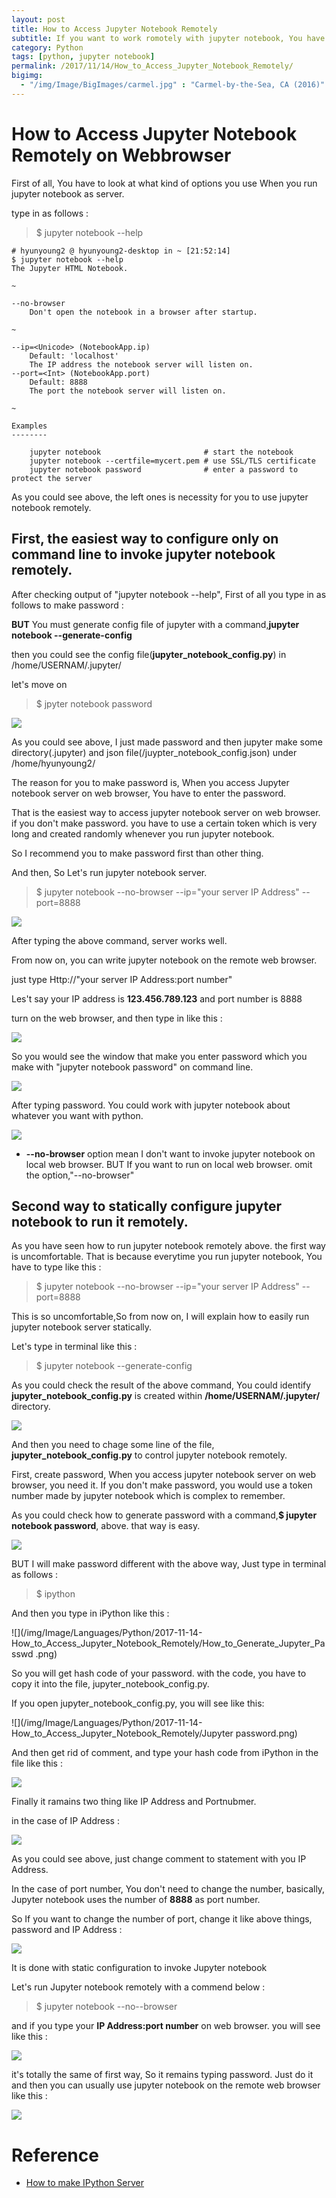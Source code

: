 ```yaml
---
layout: post
title: How to Access Jupyter Notebook Remotely
subtitle: If you want to work romotely with jupyter notebook, You have to know this way, 
category: Python
tags: [python, jupyter notebook]
permalink: /2017/11/14/How_to_Access_Jupyter_Notebook_Remotely/
bigimg: 
  - "/img/Image/BigImages/carmel.jpg" : "Carmel-by-the-Sea, CA (2016)"
---
```


# How to Access Jupyter Notebook Remotely on Webbrowser

First of all, You have to look at what kind of options you use When you run jupyter notebook as server. 

type in as follows :

> $ jupyter notebook --help 

```
# hyunyoung2 @ hyunyoung2-desktop in ~ [21:52:14] 
$ jupyter notebook --help
The Jupyter HTML Notebook.

~

--no-browser
    Don't open the notebook in a browser after startup.

~

--ip=<Unicode> (NotebookApp.ip)
    Default: 'localhost'
    The IP address the notebook server will listen on.
--port=<Int> (NotebookApp.port)
    Default: 8888
    The port the notebook server will listen on.

~

Examples
--------

    jupyter notebook                       # start the notebook
    jupyter notebook --certfile=mycert.pem # use SSL/TLS certificate
    jupyter notebook password              # enter a password to protect the server
```

 As you could see above, the left ones is necessity for you to use jupyter notebook remotely. 
 
 
## First, the easiest way to configure only on command line to invoke jupyter notebook remotely. 



After checking output of "jupyter notebook --help", First of all you type in as follows to make password :

**BUT** You must generate config file of jupyter with a command,**jupyter notebook --generate-config**

then you could see the config file(**jupyter_notebook_config.py**) in /home/USERNAM/.jupyter/ 

let's move on

> $ jpyter notebook password

![](/img/Image/Languages/Python/2017-11-14-How_to_Access_Jupyter_Notebook_Remotely/Jupyter_notebook_password_and_file.png)

As you could see above, I just made password and then jupyter make some directory(.jupyter) and json file(/juypter_notebook_config.json) under /home/hyunyoung2/

The reason for you to make password is, When you access Jupyter notebook server on web browser, You have to enter the password.

That is the easiest way to access jupyter notebook server on web browser. if you don't make password. you have to use a certain token which  is very long and created randomly whenever you run jupyter notebook. 

So I recommend you to make password first than other thing. 

And then, So Let's run jupyter notebook server. 

> $ jupyter notebook --no-browser --ip="your server IP Address" --port=8888

![](/img/Image/Languages/Python/2017-11-14-How_to_Access_Jupyter_Notebook_Remotely/Jupyter_notebook_password_and_file.png)

After typing the above command, server works well. 

From now on, you can write jupyter notebook on the remote web browser. 

just type Http://"your server IP Address:port number"

Les't say your IP address is **123.456.789.123** and port number is 8888

turn on the web browser, and then type in like this : 

![](/img/Image/Languages/Python/2017-11-14-How_to_Access_Jupyter_Notebook_Remotely/Server_IP_Address_and_Port_number.png)

So you would see the window that make you enter password which you make with "jupyter notebook password" on command line.

![](/img/Image/Languages/Python/2017-11-14-How_to_Access_Jupyter_Notebook_Remotely/Use_Jupyter_Notebook_Remotely_on_webbrowser.png)

After typing password. You could work with jupyter notebook about whatever you want with python.

![](/img/Image/Languages/Python/2017-11-14-How_to_Access_Jupyter_Notebook_Remotely/Finally_Complete.png)


* **--no-browser** option mean I don't want to invoke jupyter notebook on local web browser. BUT If you want to run on local web browser. omit the option,"--no-browser"

## Second way to statically configure jupyter notebook to run it remotely. 

As you have seen how to run jupyter notebook remotely above. the first way is uncomfortable. That is because everytime you run jupyter notebook, You have to type like this :

> $ jupyter notebook --no-browser --ip="your server IP Address" --port=8888

This is so uncomfortable,So from now on, I will explain how to easily run jupyter notebook server statically.

Let's type in terminal like this : 

 > $ jupyter notebook --generate-config 
 
 As you could check the result of the above command, You could identify **jupyter_notebook_config.py** is created within **/home/USERNAM/.jupyter/** directory.

![](/img/Image/Languages/Python/2017-11-14-How_to_Access_Jupyter_Notebook_Remotely/Jupyter_Notebook_Generate-config.png)

And then you need to chage some line of the file, **jupyter_notebook_config.py** to control jupyter notebook remotely.

First, create password, When you access jupyter notebook server on web browser, you need it. If you don't make password, you would use a token number made by jupyter notebook which is complex to remember.

As you could check how to generate password with a command,**$ jupyter notebook password**, above. that way is easy.

![](/img/Image/Languages/Python/2017-11-14-How_to_Access_Jupyter_Notebook_Remotely/Jupyter_Notebook_password_command.png)

BUT I will make password different with the above way, Just type in terminal as follows :

> $ ipython 

And then you type in iPython like this : 

![](/img/Image/Languages/Python/2017-11-14-How_to_Access_Jupyter_Notebook_Remotely/How_to_Generate_Jupyter_Passwd .png)

So you will get hash code of your password. with the code, you have to copy it into the file, jupyter_notebook_config.py.

If you open jupyter_notebook_config.py, you will see like this:

![](/img/Image/Languages/Python/2017-11-14-How_to_Access_Jupyter_Notebook_Remotely/Jupyter password.png)

And then get rid of comment, and type your hash code from iPython in the file like this : 

![](/img/Image/Languages/Python/2017-11-14-How_to_Access_Jupyter_Notebook_Remotely/Jupyter_Scree_passwd.png)

Finally it ramains two thing like IP Address and Portnubmer. 

in the case of IP Address : 

![](/img/Image/Languages/Python/2017-11-14-How_to_Access_Jupyter_Notebook_Remotely/Jupyter_notebook_Host_IP_Address.png)

As you could see above, just change comment to statement with you IP Address.

In the case of port number, You don't need to change the number, basically, Jupyter notebook uses the number of **8888** as port number. 

So If you want to change the number of port, change it like above things, password and IP Address :

![](/img/Image/Languages/Python/2017-11-14-How_to_Access_Jupyter_Notebook_Remotely/Jupyter_Notebook_PortNumber2.png)

It is done with static configuration to invoke Jupyter notebook 

Let's run Jupyter notebook remotely with a commend below :

> $ jupyter notebook --no--browser

and if you type your **IP Address:port number** on web browser. you will see like this :

![](/img/Image/Languages/Python/2017-11-14-How_to_Access_Jupyter_Notebook_Remotely/Use_Jupyter_Notebook_Remotely_on_webbrowser.png)

it's totally the same of first way, So it remains typing password. Just do it and then you can usually use jupyter notebook on the remote web browser like this :  

![](/img/Image/Languages/Python/2017-11-14-How_to_Access_Jupyter_Notebook_Remotely/Finally_Complete.png)


# Reference 

 - [How to make IPython Server](https://www.slideshare.net/HyunsikYoo/ipython-serverjupyter-server)
 
